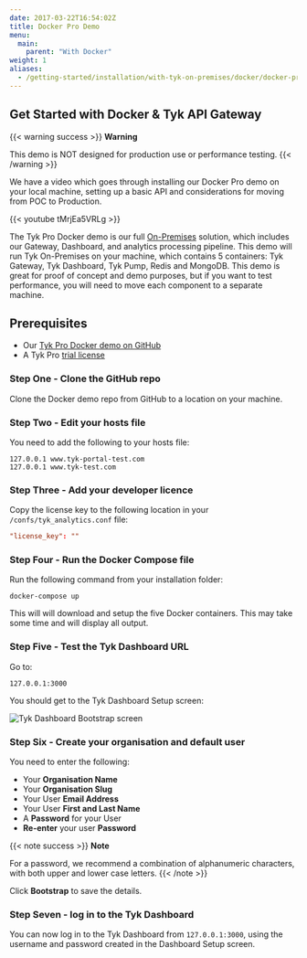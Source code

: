 ```yaml
---
date: 2017-03-22T16:54:02Z
title: Docker Pro Demo
menu:
  main:
    parent: "With Docker"
weight: 1
aliases:
  - /getting-started/installation/with-tyk-on-premises/docker/docker-pro-demo/docker-pro-demo/
---
```


## Get Started with Docker & Tyk API Gateway

{{< warning success >}}
**Warning**  

This demo is NOT designed for production use or performance testing.
{{< /warning >}}

We have a video which goes through installing our Docker Pro demo on your local machine, setting up a basic API and considerations for moving from POC to Production.

{{< youtube tMrjEa5VRLg >}}


The Tyk Pro Docker demo is our full [On-Premises](https://tyk.io/api-gateway/on-premise/) solution, which includes our Gateway, Dashboard, and analytics processing pipeline. This demo will run Tyk On-Premises on your machine, which contains 5 containers: Tyk Gateway, Tyk Dashboard, Tyk Pump, Redis and MongoDB. This demo is great for proof of concept and demo purposes, but if you want to test performance, you will need to move each component to a separate machine.

## Prerequisites

* Our [Tyk Pro Docker demo on GitHub](https://github.com/TykTechnologies/tyk-pro-docker-demo)
* A Tyk Pro [trial license](https://pages.tyk.io/get-started-with-tyk)

### Step One - Clone the GitHub repo

Clone the Docker demo repo from GitHub to a location on your machine.

### Step Two - Edit your hosts file

You need to add the following to your hosts file:

```{copy.Wrapper}
127.0.0.1 www.tyk-portal-test.com
127.0.0.1 www.tyk-test.com
```

### Step Three - Add your developer licence

Copy the license key to the following location in your `/confs/tyk_analytics.conf` file:

``` conf
"license_key": ""
```

### Step Four - Run the Docker Compose file

Run the following command from your installation folder:

```{copy.Wrapper}
docker-compose up
```

This will will download and setup the five Docker containers. This may take some time and will display all output.

### Step Five - Test the Tyk Dashboard URL

Go to:

```{copy.Wrapper}
127.0.0.1:3000
```

You should get to the Tyk Dashboard Setup screen:

![Tyk Dashboard Bootstrap screen][1]

### Step Six - Create your organisation and default user

You need to enter the following:

* Your **Organisation Name**
* Your **Organisation Slug**
* Your User **Email Address**
* Your User **First and Last Name**
* A **Password** for your User
* **Re-enter** your user **Password**

{{< note success >}}
**Note**  

For a password, we recommend a combination of alphanumeric characters, with both upper and lower case
letters.
{{< /note >}}


Click **Bootstrap** to save the details.

### Step Seven - log in to the Tyk Dashboard

You can now log in to the Tyk Dashboard from `127.0.0.1:3000`, using the username and password created in the Dashboard
Setup screen.

[1]: /docs/img/dashboard/system-management/bootstrap_screen.png
